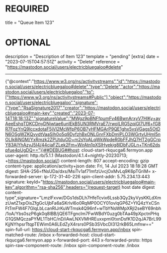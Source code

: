 
# REQUIRED
title = "Queue Item 123"
# OPTIONAL
description = "Description of Item 123"
template = "pending"
[extra]
date = "2023-07-15T04:57:51Z"
activity = "Delete"
reference = "https://mastodon.social/users/electricbluegaloo#delete"

---
{"@context":"https://www.w3.org/ns/activitystreams","id":"https://mastodon.social/users/electricbluegaloo#delete","type":"Delete","actor":"https://mastodon.social/users/electricbluegaloo","to":["https://www.w3.org/ns/activitystreams#Public"],"object":"https://mastodon.social/users/electricbluegaloo","signature":{"type":"RsaSignature2017","creator":"https://mastodon.social/users/electricbluegaloo#main-key","created":"2023-07-14T18:18:13Z","signatureValue":"MWgz9pBNFfpumFv46BwnArxyV7HlKy+ayAeeEshqTDKCDnyDNjwtae6unIEkB5UN3RMVraE7/rwoILRG5zqiGI7Uf6+fG8R7FozYnQ9lccxdotaF5jVl2McWfpP6OB7yHFMGArP9QE1ghx5vsVGags5OtDN6OSgWZKQvvdtVaaSIh0o5q9DyfzhBxONLGnrFXbDmlPLO3WGrtvUHmI5nOLIk8iNGM/YxRmzk2ZPUtduOD+m2sYoALqWkWpdeR0bFFJhQ7HT2gGCrpY83AIYhAzyJ5I4/44cjaFZLek2Fm+WirAtn1pXSIHyekig8IDbFJGLn+TKn62dspfue4pUgDQ=="}}##DEBUG##host: cloud-start-rkqucga6.fermyon.app
user-agent: http.rb/5.1.1 (Mastodon/4.1.4+nightly-20230713; +https://mastodon.social/)
content-length: 807
accept-encoding: gzip
content-type: application/activity+json
date: Fri, 14 Jul 2023 18:18:28 GMT
digest: SHA-256=fNsUDa/dxs/MsiTv1af71mfzUvcjOxMvLq9K6pTGriM=
x-forwarded-server: ip-172-31-40-226
spin-client-addr: 5.75.234.13:443
signature: keyId="https://mastodon.social/users/electricbluegaloo#main-key",algorithm="rsa-sha256",headers="(request-target) host date digest content-type",signature="LmzlFxvw/DGs1dsDLh7HfeTcvix6Lssb3Qy2kyVysKKLdXmzUwtZ1xpOisZfgGcUjbFa6aSKrlvl6o0RqMP0OCY01ovlqGP6Z+YlQ4zYxCSnFtTmFW4F7GlqLbLcanRIJrKuWTmsk4Q96nf+wTbYNsWMpXRjl2seBY69nbh/1oA/Ybs0szP6gk0q8lBB/jQE6TFgncIm7FwWBdY0uzg0bTAa49pXpctnPHqG1QSMQczaPYML1TbHC/nD/iAwLNXVMHREuxxpml0txnDsfK1D2qJA7BrL99KjjNYhpsrTtqpTEWim0A6LEdZyX4rsrs0PSb3SVbcDI312rkB65Lmfnw=="
spin-full-url: https://cloud-start-rkqucga6.fermyon.app/inbox
spin-matched-route: /inbox
x-forwarded-host: cloud-start-rkqucga6.fermyon.app
x-forwarded-port: 443
x-forwarded-proto: https
spin-raw-component-route: /inbox
spin-component-route: /inbox

